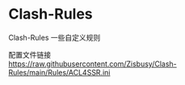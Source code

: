 # Clash-Rules
Clash-Rules 一些自定义规则    

配置文件链接    
https://raw.githubusercontent.com/Zisbusy/Clash-Rules/main/Rules/ACL4SSR.ini
